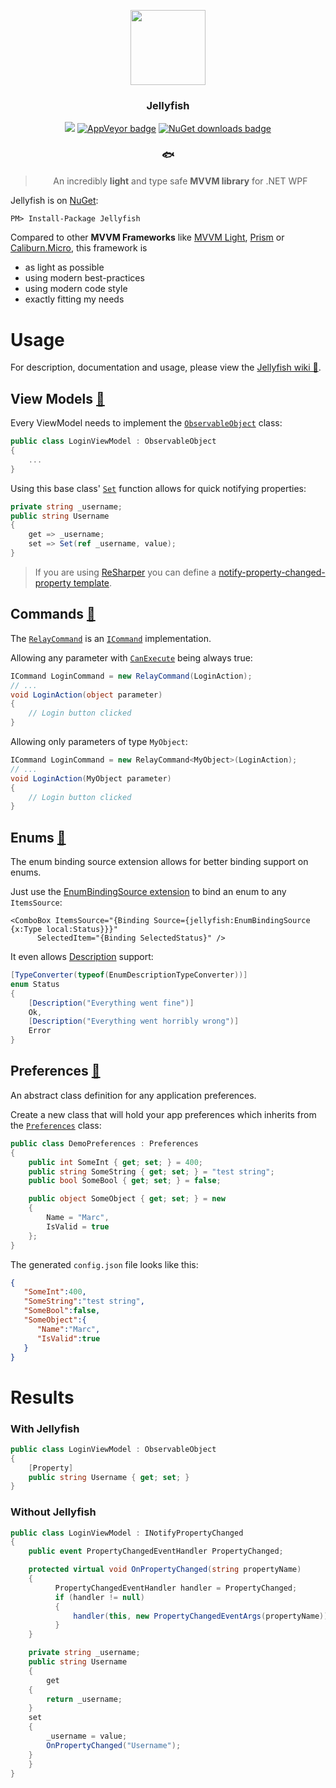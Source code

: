 <p align="center">
  <img src="https://github.com/mrousavy/Jellyfish/raw/master/Images/jellyfish.png" height="120" />
  <h3 align="center">Jellyfish</h3>
  <p align="center">
	<a class="badge-align" href="https://www.codacy.com/app/mrousavy/Jellyfish?utm_source=github.com&amp;utm_medium=referral&amp;utm_content=mrousavy/Jellyfish&amp;utm_campaign=Badge_Grade"><img src="https://api.codacy.com/project/badge/Grade/b677d8c1fa194835b42b7b6266a39b6b"/></a>
	<a href="https://ci.appveyor.com/project/mrousavy/jellyfish/"><img src="https://ci.appveyor.com/api/projects/status/o7nxq777rlqmr082?svg=true" alt="AppVeyor badge"></a>
	<a href="https://www.nuget.org/packages/Jellyfish/"><img src="https://img.shields.io/nuget/dt/Jellyfish.svg" alt="NuGet downloads badge"></a>
	<h3 align="center">🐟</h3>
  </p>
  <blockquote align="center">
  	<p align="center">
  		An incredibly <strong>light</strong> and type safe <strong>MVVM library</strong> for .NET WPF
	  </p>
  </blockquote>
</p>

Jellyfish is on [NuGet](https://www.nuget.org/packages/Jellyfish/):
```pm
PM> Install-Package Jellyfish
```

Compared to other **MVVM Frameworks** like [MVVM Light](http://www.mvvmlight.net/), [Prism](https://github.com/PrismLibrary/Prism) or [Caliburn.Micro](https://caliburnmicro.com/), this framework is
* as light as possible
* using modern best-practices
* using modern code style
* exactly fitting my needs


# Usage

For description, documentation and usage, please view the [Jellyfish wiki 📖](https://github.com/mrousavy/Jellyfish/wiki).

## View Models [📖](https://github.com/mrousavy/Jellyfish/wiki/ViewModels)
Every ViewModel needs to implement the [`ObservableObject`](https://github.com/mrousavy/Jellyfish/blob/master/Jellyfish/ObservableObject.cs) class:

```cs
public class LoginViewModel : ObservableObject
{
    ...
}
```

Using this base class' [`Set`](https://github.com/mrousavy/Jellyfish/blob/master/Jellyfish/ObservableObject.cs#L37) function allows for quick notifying properties:

```cs
private string _username;
public string Username
{
    get => _username;
    set => Set(ref _username, value);
}
```

> If you are using [ReSharper](https://www.jetbrains.com/resharper/) you can define a [notify-property-changed-property template](https://github.com/mrousavy/Jellyfish/wiki/ReSharper-NPP-Template).

## Commands [📖](https://github.com/mrousavy/Jellyfish/wiki/Commands)
The [`RelayCommand`](https://github.com/mrousavy/Jellyfish/blob/master/Jellyfish/RelayCommand.cs) is an [`ICommand`](https://msdn.microsoft.com/en-us/library/system.windows.input.icommand(v=vs.110).aspx) implementation.

Allowing any parameter with [`CanExecute`](https://msdn.microsoft.com/en-us/library/system.windows.input.icommand.canexecute(v=vs.110).aspx) being always true:
```cs
ICommand LoginCommand = new RelayCommand(LoginAction);
// ...
void LoginAction(object parameter)
{
    // Login button clicked
}
```

Allowing only parameters of type `MyObject`:
```cs
ICommand LoginCommand = new RelayCommand<MyObject>(LoginAction);
// ...
void LoginAction(MyObject parameter)
{
    // Login button clicked
}
```

## Enums [📖](https://github.com/mrousavy/Jellyfish/wiki/Enums)
The enum binding source extension allows for better binding support on enums.

Just use the [EnumBindingSource extension](https://github.com/mrousavy/Jellyfish/blob/master/Jellyfish/Extensions/EnumBindingSourceExtension.cs) to bind an enum to any `ItemsSource`:
```xaml
<ComboBox ItemsSource="{Binding Source={jellyfish:EnumBindingSource {x:Type local:Status}}}"
	  SelectedItem="{Binding SelectedStatus}" />
```

It even allows [Description](https://msdn.microsoft.com/en-us/library/system.componentmodel.descriptionattribute(v=vs.110).aspx) support:
```cs
[TypeConverter(typeof(EnumDescriptionTypeConverter))]
enum Status
{
    [Description("Everything went fine")]
    Ok,
    [Description("Everything went horribly wrong")]
    Error
}
```

## Preferences [📖](https://github.com/mrousavy/Jellyfish/wiki/Preferences)
An abstract class definition for any application preferences.

Create a new class that will hold your app preferences which inherits from the [`Preferences`](https://github.com/mrousavy/Jellyfish/blob/master/Jellyfish/Preferences.cs) class:
```cs
public class DemoPreferences : Preferences
{
    public int SomeInt { get; set; } = 400;
    public string SomeString { get; set; } = "test string";
    public bool SomeBool { get; set; } = false;

    public object SomeObject { get; set; } = new
    {
        Name = "Marc",
        IsValid = true
    };
}
```

The generated `config.json` file looks like this:
```json
{
   "SomeInt":400,
   "SomeString":"test string",
   "SomeBool":false,
   "SomeObject":{
      "Name":"Marc",
      "IsValid":true
   }
}
```


# Results
### With Jellyfish
```cs
public class LoginViewModel : ObservableObject
{
    [Property]
    public string Username { get; set; }
}
```

### Without Jellyfish
```cs
public class LoginViewModel : INotifyPropertyChanged
{
    public event PropertyChangedEventHandler PropertyChanged;

    protected virtual void OnPropertyChanged(string propertyName)
    {
          PropertyChangedEventHandler handler = PropertyChanged;
          if (handler != null)
          {
              handler(this, new PropertyChangedEventArgs(propertyName));
          }
    }

    private string _username;
    public string Username
    {
        get
	{
	    return _username;
	}
	set
	{
	    _username = value;
	    OnPropertyChanged("Username");
	}
    }
}
```
